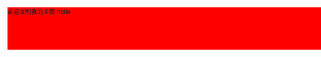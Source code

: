 <html>
<head>
  <style type="text/css">
    .a{background:red;width:1024px;height:100px;}
  </style>
</head>
  <body> 
    <div class="a">
      欢迎来到我的主页
hello
      </div>
  </body>
  
 
</html>

